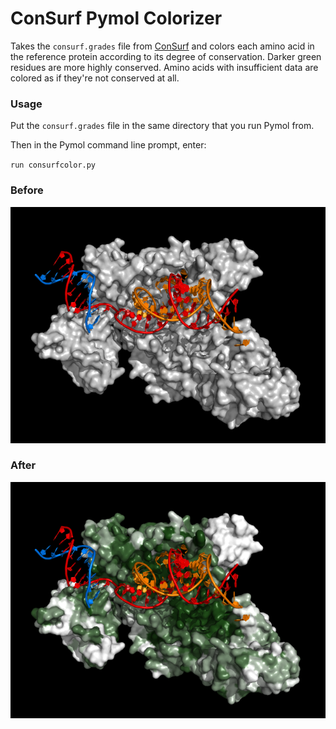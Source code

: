 # ConSurf Pymol Colorizer 

Takes the `consurf.grades` file from [ConSurf](http://consurf.tau.ac.il/2016/) and colors each amino acid in the reference protein according to its degree of conservation. Darker green residues are more highly conserved. Amino acids with insufficient data are colored as if they're not conserved at all. 

### Usage

Put the `consurf.grades` file in the same directory that you run Pymol from. 

Then in the Pymol command line prompt, enter:

`run consurfcolor.py`

### Before

![before](before.png)

### After

![after](after.png)
